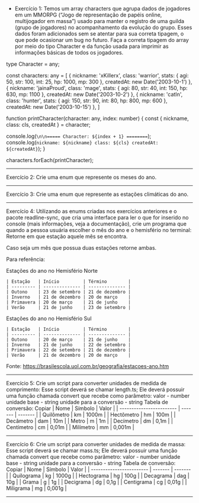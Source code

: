 - Exercício 1: Temos um array characters que agrupa dados de jogadores em um MMORPG (“Jogo de representação de papéis online, multijogador em massa”) usado para manter o registro de uma guilda (grupo de jogadores) no acompanhamento da evolução do grupo. Esses dados foram adicionados sem se atentar para sua correta tipagem, o que pode ocasionar um bug no futuro. Faça a correta tipagem do array por meio do tipo Character e da função usada para imprimir as informações básicas de todos os jogadores.


type Character = any;

const characters: any = [
  {
    nickname: 'xKillerx',
    class: 'warrior',
    stats: { agi: 50, str: 100, int: 25, hp: 1000, mp: 300 },
    createdAt: new Date('2003-10-1')
  },
  {
    nickname: 'jainaProud',
    class: 'mage',
    stats: { agi: 80, str: 40, int: 150, hp: 630, mp: 1100 },
    createdAt: new Date('2003-10-2')
  },
  {
    nickname: 'catIn',
    class: 'hunter',
    stats: { agi: 150, str: 90, int: 80, hp: 800, mp: 600 },
    createdAt: new Date('2003-10-15')
  },
]

function printCharacter(character: any, index: number) {
  const { nickname, class: cls, createdAt } = character;

  console.log(`\n\n===== Character: ${index + 1} ========`);
  console.log(`nickname: ${nickname}
class: ${cls}
createdAt: ${createdAt}`);
}

characters.forEach(printCharacter);


--------------------------------------------------------------------------------------------------------


Exercício 2: Crie uma enum que represente os meses do ano.


--------------------------------------------------------------------------------------------------------


Exercício 3: Crie uma enum que represente as estações climáticas do ano.


--------------------------------------------------------------------------------------------------------

Exercício 4: Utilizando as enums criadas nos exercícios anteriores e o pacote readline-sync, que cria uma interface para ler o que for inserido no console (mais informações, veja a documentação), crie um programa que quando a pessoa usuária escolher o mês do ano e o hemisfério no terminal:
Retorne em que estação aquele mês se encontra.

Caso seja um mês que possua duas estações retorne ambas.

Para referência:

Estações do ano no Hemisfério Norte

    | Estação   | Início         | Término        |
    | --------- | -------------- | -------------- |
    | Outono    | 23 de setembro | 21 de dezembro |
    | Inverno   | 21 de dezembro | 20 de março    |
    | Primavera | 20 de março    | 21 de junho    |
    | Verão     | 21 de junho    | 23 de setembro |

Estações do ano no Hemisfério Sul

    | Estação   | Início         | Término        |
    | --------- | -------------- | -------------- |
    | Outono    | 20 de março    | 21 de junho    |
    | Inverno   | 21 de junho    | 22 de setembro |
    | Primavera | 22 de setembro | 21 de dezembro |
    | Verão     | 21 de dezembro | 20 de março    |

Fonte: https://brasilescola.uol.com.br/geografia/estacoes-ano.htm


--------------------------------------------------------------------------------------------------------


Exercício 5: Crie um script para converter unidades de medida de comprimento:
Esse script deverá se chamar length.ts;
Ele deverá possuir uma função chamada convert que recebe como parâmetro:
valor - number
unidade base - string
unidade para a conversão - string
Tabela de conversão:
Copiar
    | Nome                     | Símbolo | Valor   |
    | ------------------------ | ------- | ------- |
    | Quilômetro               | km      | 1000m   |
    | Hectômetro               | hm      | 100m    |
    | Decâmetro                | dam     | 10m     |
    | Metro                    | m       | 1m      |
    | Decímetro                | dm      | 0,1m    |
    | Centímetro               | cm      | 0,01m   |
    | Milímetro                | mm      | 0,001m  |


--------------------------------------------------------------------------------------------------------


Exercício 6: Crie um script para converter unidades de medida de massa:
Esse script deverá se chamar mass.ts;
Ele deverá possuir uma função chamada convert que recebe como parâmetro:
valor - number
unidade base - string
unidade para a conversão - string
Tabela de conversão:
Copiar
    | Nome                     | Símbolo | Valor   |
    | ------------------------ | ------- | ------- |
    | Quilograma               | kg      | 1000g   |
    | Hectograma               | hg      | 100g    |
    | Decagrama                | dag     | 10g     |
    | Grama                    | g       | 1g      |
    | Decigrama                | dg      | 0,1g    |
    | Centigrama               | cg      | 0,01g   |
    | Miligrama                | mg      | 0,001g  |


--------------------------------------------------------------------------------------------------------


